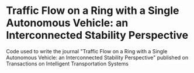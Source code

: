 # Traffic Flow on a Ring with a Single Autonomous Vehicle: an Interconnected Stability Perspective
Code used to write the journal "Traffic Flow on a Ring with a Single Autonomous Vehicle: an Interconnected Stability Perspective" published on Transactions on Intelligent Transportation Systems


